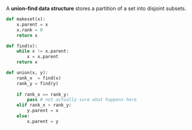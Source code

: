 A **union-find data structure** stores a partition of a set into disjoint subsets.

```python
def makeset(x):
    x.parent = x
    x.rank = 0
    return x

def find(x):
    while x != x.parent:
        x = x.parent
    return x

def union(x, y):
    rank_x  = find(x)
    rank_y = find(y)
    
    if rank_x == rank_y:
        pass # not actually sure what happens here
    elif rank_x > rank_y:
        y.parent = x
    else:
        x.parent = y
```